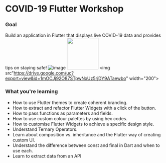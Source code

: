 # COVID-19 Flutter Workshop

### Goal

Build an application in Flutter that displays live COVID-19 data and provides tips on staying safe!
![image](https://drive.google.com/uc?export=view&id=1mOCJj92O87STpwNxUz5rjDY9ATaewbok)
<img src="https://drive.google.com/uc?export=view&id=1mOCJj92O87STpwNxUz5rjDY9ATaewbo" width="100">
<img src"https://drive.google.com/uc?export=view&id=1mOCJj92O87STpwNxUz5rjDY9ATaewbo" width="200">




### What you're learning 
*  How to use Flutter themes to create coherent branding.
*  How to extract and refactor Flutter Widgets with a click of the button.
*  How to pass functions as parameters and fields.
*  How to use custom colour palettes by using hex codes.
*  How to customise Flutter Widgets to achieve a specific design style.
*  Understand Ternary Operators.
*  Learn about composition vs. inheritance and the Flutter way of creating custom UI.
*  Understand the difference between const and final in Dart and when to use each.
*  Learn to extract data from an API

